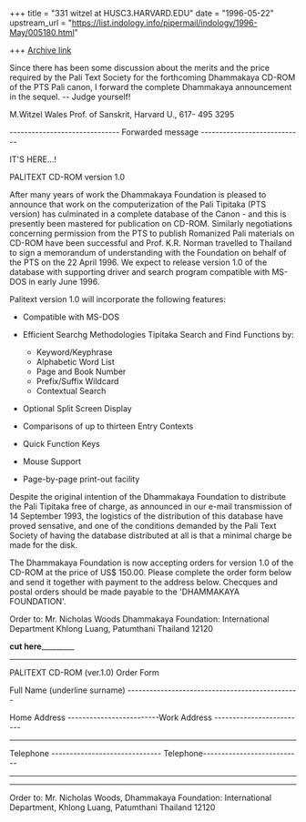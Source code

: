 +++
title = "331 witzel at HUSC3.HARVARD.EDU"
date = "1996-05-22"
upstream_url = "https://list.indology.info/pipermail/indology/1996-May/005180.html"

+++
[Archive link](https://list.indology.info/pipermail/indology/1996-May/005180.html)


Since there has been some discussion about the merits and the price
required by the Pali Text Society for the forthcoming Dhammakaya CD-ROM of
the PTS Pali canon, I forward the complete Dhammakaya announcement in the
sequel. -- Judge yourself!

M.Witzel
Wales Prof. of Sanskrit,
Harvard U.,  617- 495 3295

------------------------------ Forwarded message ----------------------------


IT'S HERE...!


PALITEXT CD-ROM version 1.0


After many years of work the Dhammakaya Foundation is pleased to announce
that work on the computerization of the Pali Tipitaka (PTS version) has
culminated in a complete database of the Canon - and this is presently
been mastered for publication on CD-ROM. Similarly negotiations concerning
permission from the PTS to publish Romanized Pali materials on CD-ROM have
been successful and Prof. K.R. Norman travelled to Thailand to sign a
memorandum of understanding with the Foundation on behalf of the PTS on
the 22 April 1996. We expect to release version 1.0 of the database with
supporting driver and search program compatible with MS-DOS in early June
1996. 

Palitext version 1.0 will incorporate the following features:

* Compatible with MS-DOS

* Efficient Searchg Methodologies
  Tipitaka Search and Find Functions by:

  - Keyword/Keyphrase
  - Alphabetic Word List
  - Page and Book Number 
  - Prefix/Suffix Wildcard 
  - Contextual Search

* Optional Split Screen Display

* Comparisons of up to thirteen Entry Contexts

* Quick Function Keys

* Mouse Support

* Page-by-page print-out facility


Despite the original intention of the Dhammakaya Foundation to distribute 
the Pali Tipitaka free of charge, as announced in our e-mail transmission 
of 14 September 1993, the logistics of the distribution of this database 
have proved sensative, and one of the conditions demanded by the Pali 
Text Society of having the database distributed at all is that a minimal 
charge be made for the disk.

The Dhammakaya Foundation is now accepting orders for version 1.0 of the 
CD-ROM at the price of US$ 150.00. Please complete the order form below 
and send it together with payment to the address below. Checques and 
postal orders should be made payable to the 'DHAMMAKAYA FOUNDATION'.

Order to:
Mr. Nicholas Woods
Dhammakaya Foundation:
International Department
Khlong Luang,
Patumthani
Thailand 12120 


______________________________cut here_______________________________________




----------------------------------------------------------------------------
PALITEXT CD-ROM (ver.1.0) Order Form


Full Name (underline surname) -----------------------------------------------

Home  Address -------------------------Work Address -------------------------

-----------------------------------------------------------------------------

Telephone ------------------------------ Telephone---------------------------


-----------------------------------------------------------------------



____________________________________________________________________________


Order to:  Mr. Nicholas Woods, Dhammakaya Foundation:
International Department, Khlong Luang, Patumthani
Thailand 12120 













